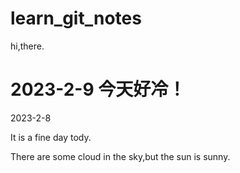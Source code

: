 # learn_git_notes

hi,there.

2023-2-9
今天好冷！
======
2023-2-8

It is a fine day tody.

There are some cloud in the sky,but the sun is sunny.


